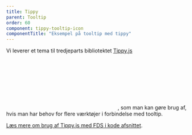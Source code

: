 ```yaml
---
title: Tippy
parent: Tooltip
order: 60
component: tippy-tooltip-icon
componentTitle: "Eksempel på tooltip med tippy"
---
```


Vi leverer et tema til tredjeparts bibliotektet <a href="https://atomiks.github.io/tippyjs/" class="icon-link">Tippy.js<svg class="icon-svg" focusable="false" aria-hidden="true"><use xlink:href="#open-in-new"></use></svg></a>, som man kan gøre brug af, hvis man har behov for flere værktøjer i forbindelse med tooltip.

<a href="/kode/plugins/tippy/">Læs mere om brug af Tippy.js med FDS i kode afsnittet</a>.

